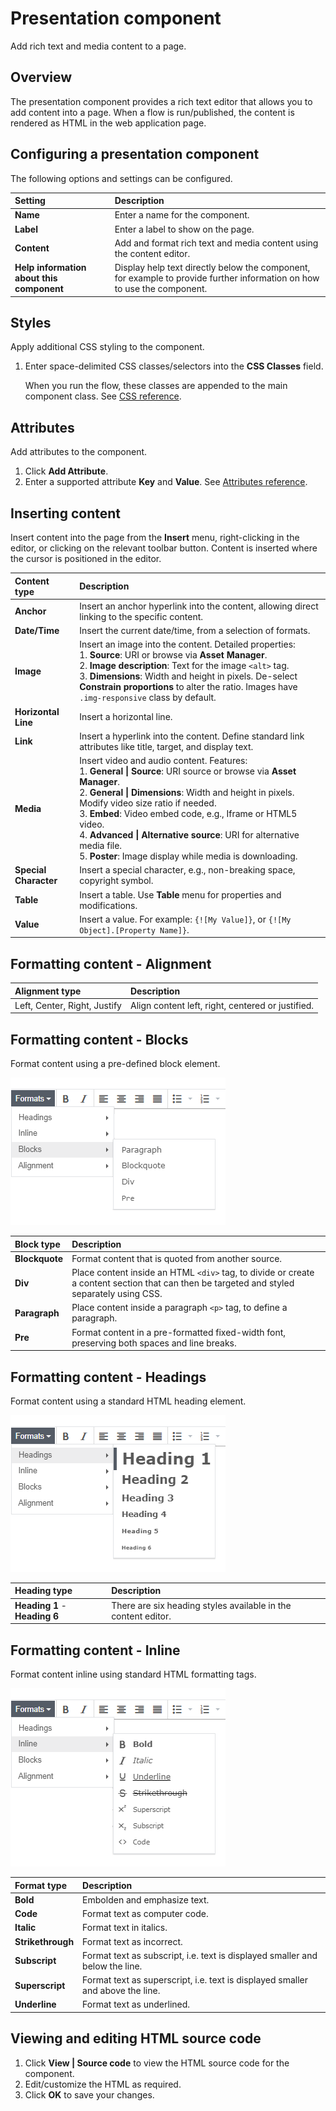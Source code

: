 # Presentation component

<head>
  <meta name="guidename" content="Flow"/>
  <meta name="context" content="GUID-ee22d607-db7d-41a2-a7fe-44c343091e56"/>
</head>


Add rich text and media content to a page.

## Overview

The presentation component provides a rich text editor that allows you to add content into a page. When a flow is run/published, the content is rendered as HTML in the web application page.

## Configuring a presentation component

The following options and settings can be configured.

|Setting|Description|
|:------|:----------|
|**Name**|Enter a name for the component.|
|**Label**|Enter a label to show on the page.|
|**Content**|Add and format rich text and media content using the content editor.|
|**Help information about this component**|Display help text directly below the component, for example to provide further information on how to use the component.|

## Styles

Apply additional CSS styling to the component.

1.  Enter space-delimited CSS classes/selectors into the **CSS Classes** field.

    When you run the flow, these classes are appended to the main component class. See [CSS reference](/docs/Atomsphere/Flow/topics/r-flo-CSS_Reference_d32122b8-0f11-47be-91c6-6986575f933e.md).

## Attributes

Add attributes to the component.

1.  Click **Add Attribute**.
2.  Enter a supported attribute **Key** and **Value**. See [Attributes reference](/docs/Atomsphere/Flow/topics/r-flo-Attributes_Reference_4f153424-8c52-4e24-b289-2d961f0b9830.md).

## Inserting content

Insert content into the page from the **Insert** menu, right-clicking in the editor, or clicking on the relevant toolbar button. Content is inserted where the cursor is positioned in the editor.

| Content type       | Description                                                                                                                              |
|:-------------------|:-----------------------------------------------------------------------------------------------------------------------------------------|
| **Anchor**         | Insert an anchor hyperlink into the content, allowing direct linking to the specific content.                                            |
| **Date/Time**      | Insert the current date/time, from a selection of formats.                                                                               |
| **Image**          | Insert an image into the content. Detailed properties: <br /> 1. **Source**: URI or browse via **Asset Manager**.<br /> 2. **Image description**: Text for the image `<alt>` tag.<br /> 3. **Dimensions**: Width and height in pixels. De-select **Constrain proportions** to alter the ratio. Images have `.img-responsive` class by default.|
| **Horizontal Line**| Insert a horizontal line.                                                                                                                |
| **Link**           | Insert a hyperlink into the content. Define standard link attributes like title, target, and display text.                                |
| **Media**          | Insert video and audio content. Features: <br /> 1. **General \| Source**: URI source or browse via **Asset Manager**.<br /> 2. **General \| Dimensions**: Width and height in pixels. Modify video size ratio if needed.<br /> 3. **Embed**: Video embed code, e.g., Iframe or HTML5 video.<br /> 4. **Advanced \| Alternative source**: URI for alternative media file.<br /> 5. **Poster**: Image display while media is downloading. |
| **Special Character**| Insert a special character, e.g., non-breaking space, copyright symbol.                                                                  |
| **Table**          | Insert a table. Use **Table** menu for properties and modifications.                                                                     |
| **Value**          | Insert a value. For example: `{![My Value]}`, or `{![My Object].[Property Name]}`.                                                       |


## Formatting content - Alignment

|Alignment type|Description|
|:-------------|:----------|
|Left, Center, Right, Justify|Align content left, right, centered or justified.|

## Formatting content - Blocks

Format content using a pre-defined block element.

![Block elements](../Images/img-flo-Components_Presentation_blocks_b1076bad-bb1b-49e7-8e4c-f7a131ca61a2.png)

|Block type|Description|
|:---------|:----------|
|**Blockquote**|Format content that is quoted from another source.|
|**Div**|Place content inside an HTML `<div>` tag, to divide or create a content section that can then be targeted and styled separately using CSS.|
|**Paragraph**|Place content inside a paragraph `<p>` tag, to define a paragraph.|
|**Pre**|Format content in a pre-formatted fixed-width font, preserving both spaces and line breaks.|

## Formatting content - Headings

Format content using a standard HTML heading element.

![Heading elements](../Images/img-flo-Components_Presentation_headings_f965ef27-69cc-4060-8ca2-6efe9f643f2a.png)

|Heading type|Description|
|:-----------|:----------|
|**Heading 1** - **Heading 6**|There are six heading styles available in the content editor.|

## Formatting content - Inline

Format content inline using standard HTML formatting tags.

![Heading elements](../Images/img-flo-Components_Presentation_inline_45f03128-6a59-4d6e-9264-bfba5f2f9ddf.png)

|Format type|Description|
|:----------|:----------|
|**Bold**|Embolden and emphasize text.|
|**Code**|Format text as computer code.|
|**Italic**|Format text in italics.|
|**Strikethrough**|Format text as incorrect.|
|**Subscript**|Format text as subscript, i.e. text is displayed smaller and below the line.|
|**Superscript**|Format text as superscript, i.e. text is displayed smaller and above the line.|
|**Underline**|Format text as underlined.|

## Viewing and editing HTML source code

1.  Click **View \| Source code** to view the HTML source code for the component.
2.  Edit/customize the HTML as required.
3.  Click **OK** to save your changes.